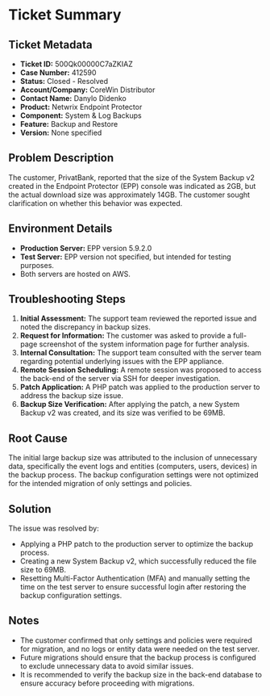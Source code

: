 # Ticket Summary

## Ticket Metadata
- **Ticket ID:** 500Qk00000C7aZKIAZ
- **Case Number:** 412590
- **Status:** Closed - Resolved
- **Account/Company:** CoreWin Distributor
- **Contact Name:** Danylo Didenko
- **Product:** Netwrix Endpoint Protector
- **Component:** System & Log Backups
- **Feature:** Backup and Restore
- **Version:** None specified

## Problem Description
The customer, PrivatBank, reported that the size of the System Backup v2 created in the Endpoint Protector (EPP) console was indicated as 2GB, but the actual download size was approximately 14GB. The customer sought clarification on whether this behavior was expected.

## Environment Details
- **Production Server:** EPP version 5.9.2.0
- **Test Server:** EPP version not specified, but intended for testing purposes.
- Both servers are hosted on AWS.

## Troubleshooting Steps
1. **Initial Assessment:** The support team reviewed the reported issue and noted the discrepancy in backup sizes.
2. **Request for Information:** The customer was asked to provide a full-page screenshot of the system information page for further analysis.
3. **Internal Consultation:** The support team consulted with the server team regarding potential underlying issues with the EPP appliance.
4. **Remote Session Scheduling:** A remote session was proposed to access the back-end of the server via SSH for deeper investigation.
5. **Patch Application:** A PHP patch was applied to the production server to address the backup size issue.
6. **Backup Size Verification:** After applying the patch, a new System Backup v2 was created, and its size was verified to be 69MB.

## Root Cause
The initial large backup size was attributed to the inclusion of unnecessary data, specifically the event logs and entities (computers, users, devices) in the backup process. The backup configuration settings were not optimized for the intended migration of only settings and policies.

## Solution
The issue was resolved by:
- Applying a PHP patch to the production server to optimize the backup process.
- Creating a new System Backup v2, which successfully reduced the file size to 69MB.
- Resetting Multi-Factor Authentication (MFA) and manually setting the time on the test server to ensure successful login after restoring the backup configuration settings.

## Notes
- The customer confirmed that only settings and policies were required for migration, and no logs or entity data were needed on the test server.
- Future migrations should ensure that the backup process is configured to exclude unnecessary data to avoid similar issues.
- It is recommended to verify the backup size in the back-end database to ensure accuracy before proceeding with migrations.